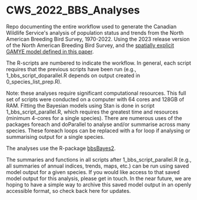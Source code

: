 # CWS_2022_BBS_Analyses

Repo documenting the entire workflow used to generate the Canadian Wildlife Service's analysis of population status and trends from the North American Breeding Bird Survey, 1970-2022. Using the 2023 release version of the North American Breeding Bird Survey, and the [spatially explicit GAMYE model defined in this paper](https://doi.org/10.1093/ornithapp/duad056). 

The R-scripts are numbered to indicate the workflow. In general, each script requires that the previous scripts have been run (e.g., 1_bbs_script_doparallel.R depends on output created in 0_species_list_prep.R). 

Note: these analyses require significant computational resources. This full set of scripts were conducted on a computer with 64 cores and 128GB of RAM. Fitting the Bayesian models using Stan is done in script 1_bbs_script_parallel.R, which requires the greatest time and resources (minimum 4-cores for a single species). There are numerous uses of the packages foreach and doParallel to analyse and/or summarise across many species. These foreach loops can be replaced with a for loop if analysing or summarising output for a single species.

The analyses use the R-package [bbsBayes2](https://bbsbayes.github.io/bbsBayes2/). 

The summaries and functions in all scripts after 1_bbs_script_parallel.R (e.g., all summaries of annual indices, trends, maps, etc.) can be run using saved model output for a given species. If you would like access to that saved model output for this analysis, please get in touch. In the near future, we are hoping to have a simple way to archive this saved model output in an openly accessible format, so check back here for updates.


